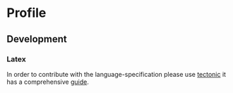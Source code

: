 # Profile

## Development
### Latex
In order to contribute with the language-specification please use [tectonic](https://tectonic-typesetting.github.io/en-US/) it has a comprehensive [guide](https://tectonic-typesetting.github.io/book/latest/introduction/index.html).


